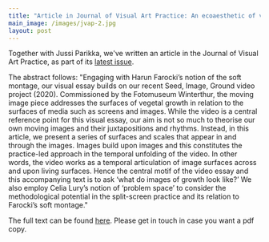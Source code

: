 ```yaml
---
title: "Article in Journal of Visual Art Practice: An ecoaesthetic of vegetal surfaces"
main_image: /images/jvap-2.jpg
layout: post
---
```


Together with Jussi Parikka, we've written an article in the Journal of Visual Art Practice, as part of its <a href="https://www.tandfonline.com/toc/rjvp20/20/1-2?nav=tocList">latest issue</a>.

The abstract follows: "Engaging with Harun Farocki’s notion of the soft montage, our visual essay builds on our recent Seed, Image, Ground video project (2020). Commissioned by the Fotomuseum Winterthur, the moving image piece addresses the surfaces of vegetal growth in relation to the surfaces of media such as screens and images. While the video is a central reference point for this visual essay, our aim is not so much to theorise our own moving images and their juxtapositions and rhythms. Instead, in this article, we present a series of surfaces and scales that appear in and through the images. Images build upon images and this constitutes the practice-led approach in the temporal unfolding of the video. In other words, the video works as a temporal articulation of image surfaces across and upon living surfaces. Hence the central motif of the video essay and this accompanying text is to ask ‘what do images of growth look like?’ We also employ Celia Lury’s notion of ‘problem space’ to consider the methodological potential in the split-screen practice and its relation to Farocki’s soft montage."

The full text can be found <a href="https://www.tandfonline.com/eprint/UIEBESCVP9FDX6CMRXQF/full?target=10.1080/14702029.2021.1917858">here</a>. Please get in touch in case you want a pdf copy.
